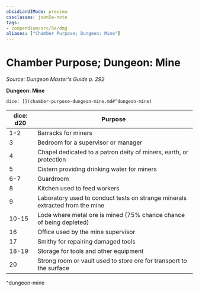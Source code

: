 ```yaml
---
obsidianUIMode: preview
cssclasses: json5e-note
tags:
- compendium/src/5e/dmg
aliases: ["Chamber Purpose; Dungeon: Mine"]
---
```

# Chamber Purpose; Dungeon: Mine
*Source: Dungeon Master's Guide p. 292* 

**Dungeon: Mine**

`dice: [](chamber-purpose-dungeon-mine.md#^dungeon-mine)`

| dice: d20 | Purpose |
|-----------|---------|
| 1-2 | Barracks for miners |
| 3 | Bedroom for a supervisor or manager |
| 4 | Chapel dedicated to a patron deity of miners, earth, or protection |
| 5 | Cistern providing drinking water for miners |
| 6-7 | Guardroom |
| 8 | Kitchen used to feed workers |
| 9 | Laboratory used to conduct tests on strange minerals extracted from the mine |
| 10-15 | Lode where metal ore is mined (75% chance chance of being depleted) |
| 16 | Office used by the mine supervisor |
| 17 | Smithy for repairing damaged tools |
| 18-19 | Storage for tools and other equipment |
| 20 | Strong room or vault used to store ore for transport to the surface |
^dungeon-mine